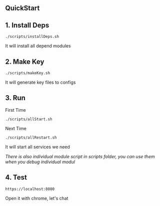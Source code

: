## QuickStart

## 1. Install Deps

`./scripts/installDeps.sh`

It will install all depend modules

## 2. Make Key

`./scripts/makeKey.sh`

It will generate key files to configs

## 3. Run

First Time

`./scripts/allStart.sh`

Next Time

`./scripts/allRestart.sh`

It will start all services we need

*There is also individual module script in scripts folder, you can use them when you debug individual modul*

## 4. Test 

 `https://localhost:8080`

Open it with chrome, let's chat

